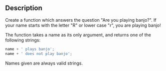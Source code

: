## Description

Create a function which answers the question "Are you playing banjo?".
If your name starts with the letter "R" or lower case "r", you are playing banjo!

The function takes a name as its only argument, and returns one of the following strings:

```ts
name + ' plays banjo';
name + ' does not play banjo';
```

Names given are always valid strings.
